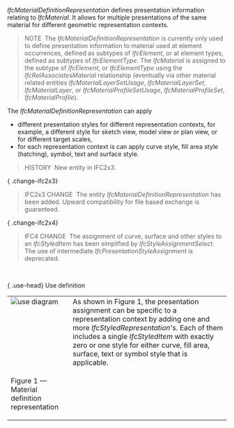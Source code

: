 _IfcMaterialDefinitionRepresentation_ defines presentation information relating to _IfcMaterial_. It allows for multiple presentations of the same material for different geometric representation contexts.

> NOTE&nbsp; The _IfcMaterialDefinitionRepresentation_ is currently only used to define presentation information to material used at element occurrences, defined as subtypes of _IfcElement_, or at element types, defined as subtypes of _IfcElementType_. The _IfcMaterial_ is assigned to the subtype of _IfcElement_, or _IfcElementType_ using the _IfcRelAssociatesMaterial_ relationship (eventually via other material related entities _IfcMaterialLayerSetUsage_, _IfcMaterialLayerSet_, _IfcMaterialLayer_, or _IfcMaterialProfileSetUsage_, _IfcMaterialProfileSet_, _IfcMaterialProfile_).

The _IfcMaterialDefinitionRepresentation_ can apply

* different presentation styles for different representation contexts, for example, a different style for sketch view, model view or plan view, or for different target scales, 
* for each representation context is can apply curve style, fill area style (hatching), symbol, text and surface style. 

> HISTORY&nbsp; New entity in IFC2x3.

{ .change-ifc2x3}
> IFC2x3 CHANGE&nbsp; The entity _IfcMaterialDefinitionRepresentation_ has been added. Upward compatibility for file based exchange is guaranteed.

{ .change-ifc2x4}
> IFC4 CHANGE&nbsp; The assignment of curve, surface and other styles to an _IfcStyledItem_ has been simplified by _IfcStyleAssignmentSelect_. The use of intermediate _IfcPresentationStyleAssignment_ is deprecated.

&nbsp;

{ .use-head}
Use definition

<table border="0" cellpadding="0" cellspacing="0" summary="use diagram">
      <tr>
        <td valign="top">
          <img src="../../../figures/ifcmaterialdefinitionrepresentation_01.png" alt="use diagram" border="0">
        </td>
	<td>As shown in Figure 1, the presentation assignment can be
      specific to a representation context by adding one and more
      <em>IfcStyledRepresentation</em>'s. Each of them includes a
      single <em>IfcStyledItem</em> with exactly zero or one style
      for either curve, fill area, surface, text or symbol style
      that is applicable.</td>
      </tr>
      <tr>
        <td>
          <p class="figure">Figure 1 &mdash; Material definition representation</p>
        </td>
	<td>&nbsp;</td>
      </tr>
    </table>